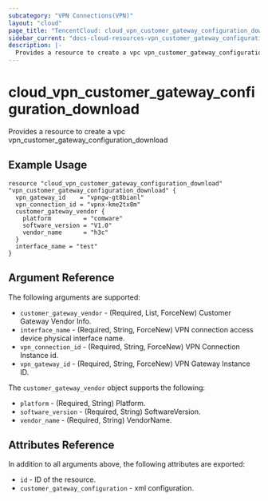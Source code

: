 ```yaml
---
subcategory: "VPN Connections(VPN)"
layout: "cloud"
page_title: "TencentCloud: cloud_vpn_customer_gateway_configuration_download"
sidebar_current: "docs-cloud-resources-vpn_customer_gateway_configuration_download"
description: |-
  Provides a resource to create a vpc vpn_customer_gateway_configuration_download
---
```


# cloud_vpn_customer_gateway_configuration_download

Provides a resource to create a vpc vpn_customer_gateway_configuration_download

## Example Usage

```hcl
resource "cloud_vpn_customer_gateway_configuration_download" "vpn_customer_gateway_configuration_download" {
  vpn_gateway_id    = "vpngw-gt8bianl"
  vpn_connection_id = "vpnx-kme2tx8m"
  customer_gateway_vendor {
    platform         = "comware"
    software_version = "V1.0"
    vendor_name      = "h3c"
  }
  interface_name = "test"
}
```

## Argument Reference

The following arguments are supported:

* `customer_gateway_vendor` - (Required, List, ForceNew) Customer Gateway Vendor Info.
* `interface_name` - (Required, String, ForceNew) VPN connection access device physical interface name.
* `vpn_connection_id` - (Required, String, ForceNew) VPN Connection Instance id.
* `vpn_gateway_id` - (Required, String, ForceNew) VPN Gateway Instance ID.

The `customer_gateway_vendor` object supports the following:

* `platform` - (Required, String) Platform.
* `software_version` - (Required, String) SoftwareVersion.
* `vendor_name` - (Required, String) VendorName.

## Attributes Reference

In addition to all arguments above, the following attributes are exported:

* `id` - ID of the resource.
* `customer_gateway_configuration` - xml configuration.


